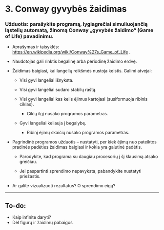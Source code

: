 # 3. Conway gyvybės žaidimas
### **Užduotis:** parašykite programą, lygiagrečiai simuliuojančią ląstelių automatą, žinomą Conway „gyvybės žaidimo“ (Game of Life) pavadinimu.

- Aprašymas ir taisyklės: https://en.wikipedia.org/wiki/Conway%27s_Game_of_Life .

- Naudotojas gali rinktis begalinę arba periodinę žaidimo erdvę.

- Žaidimas baigiasi, kai langelių reikšmės nustoja keistis. Galimi atvejai:

	- Visi gyvi langeliai išnyksta.

	- Visi gyvi langeliai sudaro stabilų raštą.

	- Visi gyvi langeliai kas kelis ėjimus kartojasi (susiformuoja ribinis ciklas).

	  - Ciklų ilgį nusako programos parametras.

	- Gyvi langeliai keliauja į begalybę.

		- Ribinį ėjimų skaičių nusako programos parametras.

- Pagrindinė programos užduotis – nustatyti, per kiek ėjimų nuo pateiktos pradinės padėties
žaidimas baigiasi ir kokia yra galutinė padėtis.

	- Parodykite, kad programa su daugiau procesorių į šį klausimą atsako greičiau.

	- Jei paspartinti sprendimo nepavyksta, pabandykite nustatyti priežastis.

- Ar galite vizualizuoti rezultatus? O sprendimo eigą?

---
## **To-do:**
- Kaip infinite daryti?
- Dėl figurų ir žaidimų pabaigos
